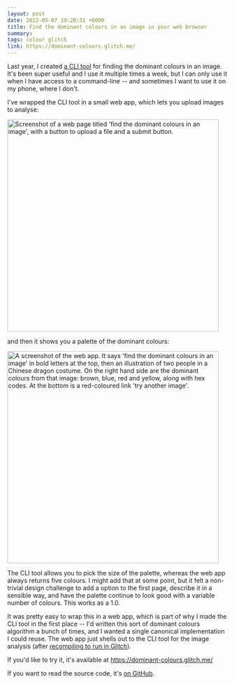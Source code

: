 ```yaml
---
layout: post
date: 2022-05-07 19:28:31 +0000
title: Find the dominant colours in an image in your web browser
summary:
tags: colour glitch
link: https://dominant-colours.glitch.me/
---
```


Last year, I created [a CLI tool][cli] for finding the dominant colours in an image.
It's been super useful and I use it multiple times a week, but I can only use it when I have access to a command-line -- and sometimes I want to use it on my phone, where I don't.

I've wrapped the CLI tool in a small web app, which lets you upload images to analyse:

<img src="/images/2022/dominant_colours_landing.png" style="width: 484px;" alt="Screenshot of a web page titled 'find the dominant colours in an image', with a button to upload a file and a submit button.">

and then it shows you a palette of the dominant colours:

<img src="/images/2022/dominant_colours_screenshot.png" style="width: 484px;" alt="A screenshot of the web app. It says 'find the dominant colours in an image' in bold letters at the top, then an illustration of two people in a Chinese dragon costume. On the right hand side are the dominant colours from that image: brown, blue, red and yellow, along with hex codes. At the bottom is a red-coloured link 'try another image'.">

The CLI tool allows you to pick the size of the palette, whereas the web app always returns five colours.
I might add that at some point, but it felt a non-trivial design challenge to add a option to the first page, describe it in a sensible way, and have the palette continue to look good with a variable number of colours.
This works as a 1.0.

It was pretty easy to wrap this in a web app, which is part of why I made the CLI tool in the first place -- I'd written this sort of dominant colours algorithm a bunch of times, and I wanted a single canonical implementation I could reuse.
The web app just shells out to the CLI tool for the image analysis (after [recompiling to run in Glitch][recompiling]).

If you'd like to try it, it's available at <https://dominant-colours.glitch.me/>

If you want to read the source code, it's [on GitHub][github].

[cli]: /2021/11/dominant-colours/
[recompiling]: /2022/05/rust-on-glitch/
[github]: https://github.com/alexwlchan/dominant_colours/tree/main/webapp

